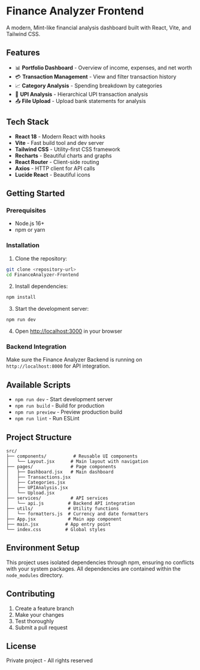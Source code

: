 # Finance Analyzer Frontend

A modern, Mint-like financial analysis dashboard built with React, Vite, and Tailwind CSS.

## Features

- 📊 **Portfolio Dashboard** - Overview of income, expenses, and net worth
- 💳 **Transaction Management** - View and filter transaction history
- 📈 **Category Analysis** - Spending breakdown by categories
- 📱 **UPI Analysis** - Hierarchical UPI transaction analysis
- 📤 **File Upload** - Upload bank statements for analysis

## Tech Stack

- **React 18** - Modern React with hooks
- **Vite** - Fast build tool and dev server
- **Tailwind CSS** - Utility-first CSS framework
- **Recharts** - Beautiful charts and graphs
- **React Router** - Client-side routing
- **Axios** - HTTP client for API calls
- **Lucide React** - Beautiful icons

## Getting Started

### Prerequisites

- Node.js 16+ 
- npm or yarn

### Installation

1. Clone the repository:
```bash
git clone <repository-url>
cd FinanceAnalyzer-Frontend
```

2. Install dependencies:
```bash
npm install
```

3. Start the development server:
```bash
npm run dev
```

4. Open [http://localhost:3000](http://localhost:3000) in your browser

### Backend Integration

Make sure the Finance Analyzer Backend is running on `http://localhost:8000` for API integration.

## Available Scripts

- `npm run dev` - Start development server
- `npm run build` - Build for production
- `npm run preview` - Preview production build
- `npm run lint` - Run ESLint

## Project Structure

```
src/
├── components/          # Reusable UI components
│   └── Layout.jsx      # Main layout with navigation
├── pages/              # Page components
│   ├── Dashboard.jsx   # Main dashboard
│   ├── Transactions.jsx
│   ├── Categories.jsx
│   ├── UPIAnalysis.jsx
│   └── Upload.jsx
├── services/           # API services
│   └── api.js         # Backend API integration
├── utils/             # Utility functions
│   └── formatters.js  # Currency and date formatters
├── App.jsx            # Main app component
├── main.jsx          # App entry point
└── index.css         # Global styles
```

## Environment Setup

This project uses isolated dependencies through npm, ensuring no conflicts with your system packages. All dependencies are contained within the `node_modules` directory.

## Contributing

1. Create a feature branch
2. Make your changes
3. Test thoroughly
4. Submit a pull request

## License

Private project - All rights reserved
